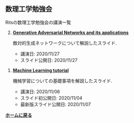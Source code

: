 <script type="text/x-mathjax-config">
MathJax.Hub.Config({
  tex2jax: {
    inlineMath: [['$','$'], ['\\(','\\)']],
    processEscapes: true
  },
  CommonHTML: { matchFontHeight: false },
  displayAlign: "left",
  displayIndent: "2em"
});
</script>
<script async src="https://cdnjs.cloudflare.com/ajax/libs/mathjax/2.7.0/MathJax.js?config=TeX-AMS_CHTML"></script>


## **数理工学勉強会**
Ritsの数理工学勉強会の講演一覧 

<ol reversed>

<li><p><strong><a href="/Applied_Mathematics/20201127_GANs.pdf">Generative Adversarial Networks and its applications</a></strong></p>

  <p>敵対的生成ネットワークについて解説したスライド.</p>

  <ul>
    <li>講演日: 2020/11/27</li>
    <li>スライド公開日: 2020/11/27</li>
  </ul>
</li>


<li><p><strong><a href="/Applied_Mathematics/20201106_tutorial.pdf">Machine Learning tutorial</a></strong></p>

  <p>機械学習についての基礎事項を解説したスライド.</p>

  <ul>
    <li>講演日: 2020/11/06</li>
    <li>スライド初公開日: 2020/11/04</li>
    <li>最新版スライド公開日: 2020/11/07</li>
  </ul>

</li>

</ol>

**[ホームに戻る](/index)**
